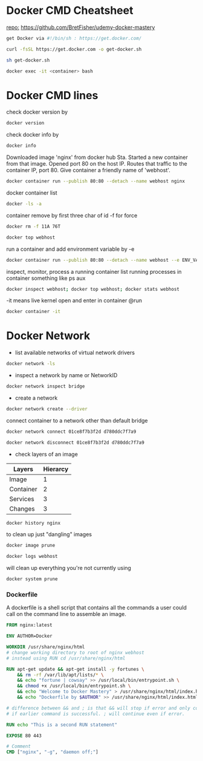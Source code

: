 

# Docker CMD Cheatsheet

[repo:](github) https://github.com/BretFisher/udemy-docker-mastery 

``` bash
get Docker via #!/bin/sh : https://get.docker.com/
```
``` bash
curl -fsSL https://get.docker.com -o get-docker.sh
```
``` bash
sh get-docker.sh
```
``` bash
docker exec -it <container> bash
```

# Docker CMD lines
check docker version by  
``` bash
docker version
```
check docker info by  
``` bash
docker info
```

Downloaded image 'nginx' from docker hub Sta.
Started a new container from that image.
Opened port 80 on the host IP.
Routes that traffic to the container IP, port 80.
Give container a friendly name of 'webhost'.
``` bash
docker container run --publish 80:80 --detach --name webhost nginx
```

docker container list
``` bash
docker -ls -a
```

container remove by first three char of id
-f for force
``` bash
docker rm -f 11A 76T
```
``` bash
docker top webhost
```

run a container and add environment variable by -e
``` bash
docker container run --publish 80:80 --detach --name webhost --e ENV_VAR=VALUE nginx
```

inspect, monitor, process a running container
list running processes in container
something like ps aux
``` bash
docker inspect webhost; docker top webhost; docker stats webhost
```

-it means live kernel open and enter in container @run
``` bash
docker container -it
```


# Docker Network

- list available networks of virtual network drivers
``` bash
docker network -ls
```

- inspect a network by name or NetworkID
``` bash
docker network inspect bridge 
```

- create a network
``` bash
docker network create --driver
```

connect container to a network other than default bridge
``` bash
docker network connect 01ce8f7b3f2d d780ddc7f7a9
```
``` bash
docker network disconnect 01ce8f7b3f2d d780ddc7f7a9
```

+ check layers of an image

| Layers    | Hierarcy |
|-----------|----------|
| Image     | 1        |
| Container | 2        |
| Services  | 3        |
| Changes   | 3        |
``` bash
docker history nginx
```
to clean up just "dangling" images
``` bash
docker image prune 
```

``` bash
docker logs webhost
```


will clean up everything you're not currently using
``` bash
docker system prune
```


### Dockerfile
A dockerfile is a shell script that contains all the commands a user could call 
on the command line to assemble an image.
``` dockerfile
FROM nginx:latest

ENV AUTHOR=Docker

WORKDIR /usr/share/nginx/html
# change working directory to root of nginx webhost
# instead using RUN cd /usr/share/nginx/html

RUN apt-get update && apt-get install -y fortunes \
    && rm -rf /var/lib/apt/lists/* \
    && echo "fortune | cowsay" >> /usr/local/bin/entrypoint.sh \
    && chmod +x /usr/local/bin/entrypoint.sh \
    && echo "Welcome to Docker Mastery" > /usr/share/nginx/html/index.html \
    && echo "Dockerfile by $AUTHOR" >> /usr/share/nginx/html/index.html

# difference between && and ; is that && will stop if error and only continue
# if earlier command is successful. ; will continue even if error.

RUN echo "This is a second RUN statement"

EXPOSE 80 443

# Comment
CMD ["nginx", "-g", "daemon off;"]

```





